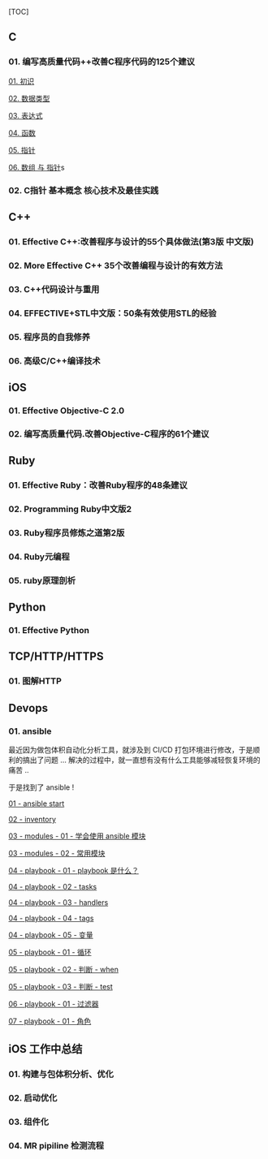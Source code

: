 [TOC]

## C

### 01. 编写高质量代码++改善C程序代码的125个建议

[01. 初识](./125_Suggestions_Writing_High_Quality_Code_for_c/01/initial.md)

[02. 数据类型](./125_Suggestions_Writing_High_Quality_Code_for_c/02/data_type.md)

[03. 表达式](./125_Suggestions_Writing_High_Quality_Code_for_c/03/expression.md)

[04. 函数](./125_Suggestions_Writing_High_Quality_Code_for_c/04/function.md)

[05. 指针](./125_Suggestions_Writing_High_Quality_Code_for_c/05/pointer.md)

[06. 数组 与 指针](./125_Suggestions_Writing_High_Quality_Code_for_c/06/array_pointer.md)s



### 02. C指针 基本概念 核心技术及最佳实践





## C++

### 01. Effective C++:改善程序与设计的55个具体做法(第3版 中文版)



### 02. More Effective C++  35个改善编程与设计的有效方法



### 03. C++代码设计与重用



### 04. EFFECTIVE+STL中文版：50条有效使用STL的经验



### 05. 程序员的自我修养



### 06. 高级C/C++编译技术





## iOS

### 01. Effective Objective-C 2.0



### 02. 编写高质量代码.改善Objective-C程序的61个建议







## Ruby

### 01. Effective Ruby：改善Ruby程序的48条建议



### 02. Programming Ruby中文版2



### 03. Ruby程序员修炼之道第2版



### 04. Ruby元编程



### 05. ruby原理剖析





## Python

### 01. Effective Python





## TCP/HTTP/HTTPS

### 01. 图解HTTP





## Devops

### 01. ansible

最近因为做包体积自动化分析工具，就涉及到 CI/CD 打包环境进行修改，于是顺利的搞出了问题 … 解决的过程中，就一直想有没有什么工具能够减轻恢复环境的痛苦 ..

于是找到了 ansible !

[01 - ansible start](./ansible/01/ansible_start.md)

[02 - inventory](./ansible/ansiblele_inventory.md)

[03 - modules - 01 - 学会使用 ansible 模块](./ansible/ansiblesible_modules.md)

[03 - modules - 02 - 常用模块](./ansible/ansiblesible_modules.md)

[04 - playbook - 01 - playbook 是什么？](./ansible/ansiblesible_playbook.md)

[04 - playbook - 02 - tasks](./ansible/ansiblesible_playbook.md)

[04 - playbook - 03 - handlers](./ansible/ansiblesible_playbook.md)

[04 - playbook - 04 - tags](./ansible/ansiblesible_playbook.md)

[04 - playbook - 05 - 变量](./ansible/ansiblesible_playbook.md)

[05 - playbook - 01 - 循环](./ansible/ansiblesible_playbook.md)

[05 - playbook - 02 - 判断 - when](./ansible/ansiblesible_playbook.md)

[05 - playbook - 03 - 判断 - test](./ansible/ansiblesible_playbook.md)

[06 - playbook - 01 - 过滤器](./ansible/ansiblele_playbook.md)

[07 - playbook - 01 - 角色](./ansible/ansiblele_playbook.md)



## iOS 工作中总结

### 01. 构建与包体积分析、优化



### 02. 启动优化



### 03. 组件化



### 04. MR pipiline 检测流程

